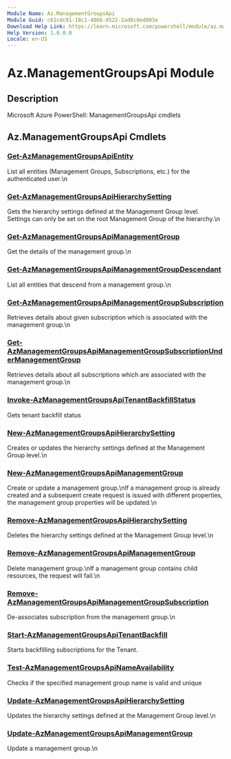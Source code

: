 ```yaml
---
Module Name: Az.ManagementGroupsApi
Module Guid: c61cdc91-18c1-4866-8522-2ad8c0ed803e
Download Help Link: https://learn.microsoft.com/powershell/module/az.managementgroupsapi
Help Version: 1.0.0.0
Locale: en-US
---
```


# Az.ManagementGroupsApi Module
## Description
Microsoft Azure PowerShell: ManagementGroupsApi cmdlets

## Az.ManagementGroupsApi Cmdlets
### [Get-AzManagementGroupsApiEntity](Get-AzManagementGroupsApiEntity.md)
List all entities (Management Groups, Subscriptions, etc.) for the authenticated user.\n

### [Get-AzManagementGroupsApiHierarchySetting](Get-AzManagementGroupsApiHierarchySetting.md)
Gets the hierarchy settings defined at the Management Group level.
Settings can only be set on the root Management Group of the hierarchy.\n

### [Get-AzManagementGroupsApiManagementGroup](Get-AzManagementGroupsApiManagementGroup.md)
Get the details of the management group.\n

### [Get-AzManagementGroupsApiManagementGroupDescendant](Get-AzManagementGroupsApiManagementGroupDescendant.md)
List all entities that descend from a management group.\n

### [Get-AzManagementGroupsApiManagementGroupSubscription](Get-AzManagementGroupsApiManagementGroupSubscription.md)
Retrieves details about given subscription which is associated with the management group.\n

### [Get-AzManagementGroupsApiManagementGroupSubscriptionUnderManagementGroup](Get-AzManagementGroupsApiManagementGroupSubscriptionUnderManagementGroup.md)
Retrieves details about all subscriptions which are associated with the management group.\n

### [Invoke-AzManagementGroupsApiTenantBackfillStatus](Invoke-AzManagementGroupsApiTenantBackfillStatus.md)
Gets tenant backfill status

### [New-AzManagementGroupsApiHierarchySetting](New-AzManagementGroupsApiHierarchySetting.md)
Creates or updates the hierarchy settings defined at the Management Group level.\n

### [New-AzManagementGroupsApiManagementGroup](New-AzManagementGroupsApiManagementGroup.md)
Create or update a management group.\nIf a management group is already created and a subsequent create request is issued with different properties, the management group properties will be updated.\n

### [Remove-AzManagementGroupsApiHierarchySetting](Remove-AzManagementGroupsApiHierarchySetting.md)
Deletes the hierarchy settings defined at the Management Group level.\n

### [Remove-AzManagementGroupsApiManagementGroup](Remove-AzManagementGroupsApiManagementGroup.md)
Delete management group.\nIf a management group contains child resources, the request will fail.\n

### [Remove-AzManagementGroupsApiManagementGroupSubscription](Remove-AzManagementGroupsApiManagementGroupSubscription.md)
De-associates subscription from the management group.\n

### [Start-AzManagementGroupsApiTenantBackfill](Start-AzManagementGroupsApiTenantBackfill.md)
Starts backfilling subscriptions for the Tenant.

### [Test-AzManagementGroupsApiNameAvailability](Test-AzManagementGroupsApiNameAvailability.md)
Checks if the specified management group name is valid and unique

### [Update-AzManagementGroupsApiHierarchySetting](Update-AzManagementGroupsApiHierarchySetting.md)
Updates the hierarchy settings defined at the Management Group level.\n

### [Update-AzManagementGroupsApiManagementGroup](Update-AzManagementGroupsApiManagementGroup.md)
Update a management group.\n

